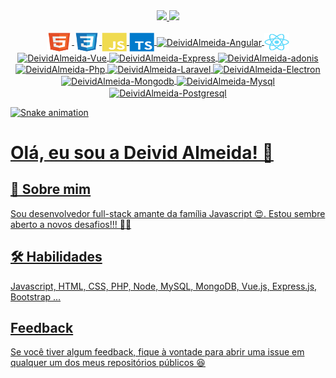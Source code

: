 <div align="center">
  <a href="https://github.com/DeividAlmeida">
  <img height="180em" src="https://github-readme-stats.vercel.app/api?username=DeividAlmeida&show_icons=true&theme=prussian&include_all_commits=true&count_private=true"/>
  <img height="180em" src="https://github-readme-stats.vercel.app/api/top-langs/?username=DeividAlmeida&layout=compact&langs_count=7&theme=prussian"/>
  <div style="display: inline_block"><br>
    <img align="center" alt="DeividAlmeida-HTML" height="30" width="40" src="https://raw.githubusercontent.com/devicons/devicon/master/icons/html5/html5-original.svg">
    <img align="center" alt="DeividAlmeida-CSS" height="30" width="40" src="https://raw.githubusercontent.com/devicons/devicon/master/icons/css3/css3-original.svg">
    <img align="center" alt="DeividAlmeida-Js" height="30" width="40" src="https://raw.githubusercontent.com/devicons/devicon/master/icons/javascript/javascript-plain.svg">
    <img align="center" alt="DeividAlmeida-Ts" height="30" width="40" src="https://raw.githubusercontent.com/devicons/devicon/master/icons/typescript/typescript-plain.svg">
    <img align="center" alt="DeividAlmeida-Angular" height="30" width="40" src="https://cdn.jsdelivr.net/gh/devicons/devicon/icons/angularjs/angularjs-original.svg" />
    <img align="center" alt="DeividAlmeida-React" height="30" width="40" src="https://raw.githubusercontent.com/devicons/devicon/master/icons/react/react-original.svg">
    <img align="center" alt="DeividAlmeida-Vue" height="30" width="40" src="https://cdn.jsdelivr.net/gh/devicons/devicon/icons/vuejs/vuejs-original.svg" />    
    <img align="center" alt="DeividAlmeida-Express" height="30" width="40" src="https://cdn.jsdelivr.net/gh/devicons/devicon/icons/express/express-original.svg" />    
    <img align="center" alt="DeividAlmeida-adonis" height="30" width="40"**** src="https://cdn.jsdelivr.net/gh/devicons/devicon/icons/adonisjs/adonisjs-original.svg" />         
    <img align="center" alt="DeividAlmeida-Php" height="30" width="40" src="https://cdn.jsdelivr.net/gh/devicons/devicon/icons/php/php-original.svg" />    
    <img align="center" alt="DeividAlmeida-Laravel" height="30" width="40" src="https://cdn.jsdelivr.net/gh/devicons/devicon/icons/laravel/laravel-plain.svg" />       
    <img align="center" alt="DeividAlmeida-Electron" height="30" width="40" src="https://cdn.jsdelivr.net/gh/devicons/devicon/icons/electron/electron-original.svg" />
    <img align="center" alt="DeividAlmeida-Mongodb" height="30" width="40"  src="https://cdn.jsdelivr.net/gh/devicons/devicon/icons/mongodb/mongodb-original.svg" />
    <img align="center" alt="DeividAlmeida-Mysql" height="30" width="40" src="https://cdn.jsdelivr.net/gh/devicons/devicon/icons/mysql/mysql-original.svg" />    
    <img align="center" alt="DeividAlmeida-Postgresql" height="30" width="40" src="https://cdn.jsdelivr.net/gh/devicons/devicon/icons/postgresql/postgresql-original.svg" />          
  </div> 
</div>
  
  ![Snake animation](https://github.com/DeividAlmeida/DeividAlmeida/blob/output/github-contribution-grid-snake.svg)
  
# Olá, eu sou a Deivid Almeida! 👋

## 🚀 Sobre mim
Sou desenvolvedor full-stack amante da família Javascript 😍. Estou sembre aberto a novos desafios!!! 💪😁


## 🛠 Habilidades
Javascript, HTML, CSS, PHP, Node, MySQL, MongoDB, Vue.js, Express.js, Bootstrap  ...


## Feedback

Se você tiver algum feedback, fique à vontade para abrir uma issue em qualquer um dos meus repositórios públicos 😆

